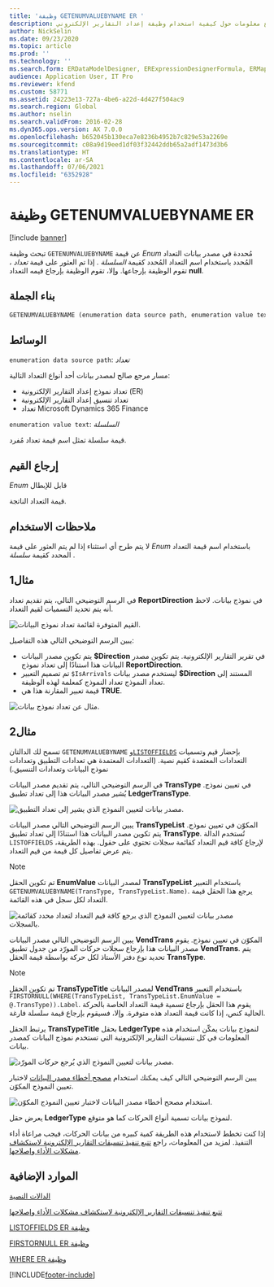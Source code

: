 ```yaml
---
title: 'وظيفة GETENUMVALUEBYNAME ER '
description: يوفر هذا الموضوع معلومات حول كيفية استخدام وظيفة إعداد التقارير الإلكتروني GETENUMVALUEBYNAME (ER).
author: NickSelin
ms.date: 09/23/2020
ms.topic: article
ms.prod: ''
ms.technology: ''
ms.search.form: ERDataModelDesigner, ERExpressionDesignerFormula, ERMappedFormatDesigner, ERModelMappingDesigner
audience: Application User, IT Pro
ms.reviewer: kfend
ms.custom: 58771
ms.assetid: 24223e13-727a-4be6-a22d-4d427f504ac9
ms.search.region: Global
ms.author: nselin
ms.search.validFrom: 2016-02-28
ms.dyn365.ops.version: AX 7.0.0
ms.openlocfilehash: b652045b130eca7e8236b4952b7c829e53a2269e
ms.sourcegitcommit: c08a9d19eed1df03f32442ddb65a2adf1473d3b6
ms.translationtype: HT
ms.contentlocale: ar-SA
ms.lasthandoff: 07/06/2021
ms.locfileid: "6352928"
---
```

# <a name="getenumvaluebyname-er-function"></a>وظيفة GETENUMVALUEBYNAME ER

[!include [banner](../includes/banner.md)]

تبحث وظيفة `GETENUMVALUEBYNAME` عن قيمة *Enum* مُحددة في مصدر بيانات التعداد المُحدد باستخدام اسم التعداد المُحدد كقيمة *السلسلة* . إذا تم العثور على قيمة *تعداد* ، تقوم الوظيفة بإرجاعها. وإلا، تقوم الوظيفة بإرجاع قيمه التعداد **null**.

## <a name="syntax"></a>بناء الجملة

```vb
GETENUMVALUEBYNAME (enumeration data source path, enumeration value text)
```

## <a name="arguments"></a>الوسائط

`enumeration data source path`: *تعداد*

مسار مرجع صالح لمصدر بيانات أحد أنواع التعداد التالية:

- تعداد نموذج إعداد التقارير الإلكترونية (ER)
- تعداد تنسيق إعداد التقارير الإلكترونية
- تعداد Microsoft Dynamics 365 Finance

`enumeration value text`: *السلسلة*

قيمة سلسلة تمثل اسم قيمة تعداد مُفرد.

## <a name="return-values"></a>إرجاع القيم

‏‫قابل للإبطال *Enum*

قيمة التعداد الناتجة.

## <a name="usage-notes"></a>ملاحظات الاستخدام

لا يتم طرح أي استثناء إذا لم يتم العثور على قيمة *Enum* باستخدام اسم قيمة التعداد المحدد كقيمة *سلسلة* .

## <a name="example-1"></a>مثال1

في الرسم التوضيحي التالي، يتم تقديم تعداد **ReportDirection** في نموذج بيانات. لاحظ أنه يتم تحديد التسميات لقيم التعداد.

![القيم المتوفرة لقائمة تعداد نموذج البيانات.](./media/ER-data-model-enumeration-values.PNG)

يبين الرسم التوضيحي التالي هذه التفاصيل:

- يتم تكوين مصدر البيانات **$Direction** في تقرير التقارير الإلكترونية. يتم تكوين مصدر البيانات هذا استنادًا إلى تعداد نموذج **ReportDirection**.
- تم تصميم التعبير `$IsArrivals` ليستخدم مصدر بيانات **$Direction** المستند إلى تعداد النموذج تعداد النموذج كمعلمة لهذه الوظيفة.
- قيمة تعبير المقارنة هذا هي **TRUE**.

![مثال عن تعداد نموذج بيانات.](./media/ER-data-model-enumeration-usage.PNG)

## <a name="example-2"></a>مثال2

تسمح لك الدالتان `GETENUMVALUEBYNAME` و[`LISTOFFIELDS`](er-functions-list-listoffields.md) بإحضار قيم وتسميات التعدادات المعتمدة كقيم نصية. (التعدادات المعتمدة هي تعدادات التطبيق وتعدادات نموذج البيانات وتعدادات التنسيق.)

في الرسم التوضيحي التالي، يتم تقديم مصدر البيانات **TransType** في تعيين نموذج. يُشير مصدر البيانات هذا إلى تعداد تطبيق **LedgerTransType**.

![مصدر بيانات لتعيين النموذج الذي يشير إلى تعداد التطبيق.](./media/er-functions-text-getenumvaluebyname-example2-1.png)

يبين الرسم التوضيحي التالي مصدر البيانات **TransTypeList** المكوّن في تعيين نموذج. يتم تكوين مصدر البيانات هذا استنادًا إلى تعداد تطبيق **TransType**. تُستخدم الدالة `LISTOFFIELDS` لإرجاع كافة قيم التعداد كقائمة سجلات تحتوي على حقول. بهذه الطريقة، يتم عرض تفاصيل كل قيمة من قيم التعداد.

> [!NOTE]
> تم تكوين الحقل **EnumValue** لمصدر البيانات **TransTypeList** باستخدام التعبير `GETENUMVALUEBYNAME(TransType, TransTypeList.Name)`. يرجع هذا الحقل قيمة التعداد لكل سجل في هذه القائمة.

![مصدر بيانات لتعيين النموذج الذي يرجع كافة قيم التعداد لتعداد محدد كقائمة بالسجلات.](./media/er-functions-text-getenumvaluebyname-example2-2.png)

يبين الرسم التوضيحي التالي مصدر البيانات **VendTrans** المكوّن في تعيين نموذج. يقوم مصدر البيانات هذا بإرجاع سجلات حركات المورّد من جدول تطبيق **VendTrans**. يتم تحديد نوع دفتر الأستاذ لكل حركة بواسطة قيمة الحقل **TransType**.

> [!NOTE]
> تم تكوين الحقل **TransTypeTitle** لمصدر البيانات **VendTrans** باستخدام التعبير `FIRSTORNULL(WHERE(TransTypeList, TransTypeList.EnumValue = @.TransType)).Label`. يقوم هذا الحقل بإرجاع تسمية قيمة التعداد الخاصة بالحركة الحالية كنص، إذا كانت قيمة التعداد هذه متوفرة. وإلا، فسيقوم بإرجاع قيمة سلسلة فارغة.
>
> يرتبط الحقل **TransTypeTitle** بحقل **LedgerType** لنموذج بيانات يمكّن استخدام هذه المعلومات في كل تنسيقات التقارير الإلكترونية التي تستخدم نموذج البيانات كمصدر بيانات.

![مصدر بيانات لتعيين النموذج الذي يُرجع حركات المورّد.](./media/er-functions-text-getenumvaluebyname-example2-3.png)

يبين الرسم التوضيحي التالي كيف يمكنك استخدام [مصحح أخطاء مصدر البيانات](er-debug-data-sources.md) لاختبار تعيين النموذج المكوّن.

![استخدام مصحح أخطاء مصدر البيانات لاختبار تعيين النموذج المكوّن.](./media/er-functions-text-getenumvaluebyname-example2-4.gif)

يعرض حقل **LedgerType** لنموذج بيانات تسمية أنواع الحركات كما هو متوقع.

إذا كنت تخطط لاستخدام هذه الطريقة كمية كبيره من بيانات الحركات، فيجب مراعاة أداء التنفيذ. لمزيد من المعلومات، راجع [تتبع تنفيذ تنسيقات التقارير الإلكترونية لاستكشاف مشكلات الأداء وإصلاحها](trace-execution-er-troubleshoot-perf.md).

## <a name="additional-resources"></a>الموارد الإضافية

[الدالات النصية](er-functions-category-text.md)

[تتبع تنفيذ تنسيقات التقارير الإلكترونية لاستكشاف مشكلات الأداء وإصلاحها](trace-execution-er-troubleshoot-perf.md)

[LISTOFFIELDS ER وظيفة](er-functions-list-listoffields.md)

[FIRSTORNULL ER وظيفة](er-functions-list-firstornull.md)

[WHERE ER وظيفة](er-functions-list-where.md)


[!INCLUDE[footer-include](../../../includes/footer-banner.md)]